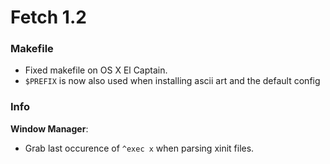 # Fetch 1.2

### Makefile

- Fixed makefile on OS X El Captain.
- `$PREFIX` is now also used when installing ascii art and the default config



### Info


**Window Manager**:
- Grab last occurence of `^exec x` when parsing xinit files.
